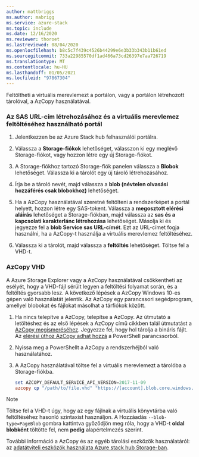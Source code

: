```yaml
---
author: mattbriggs
ms.author: mabrigg
ms.service: azure-stack
ms.topic: include
ms.date: 12/16/2020
ms.reviewer: thoroet
ms.lastreviewed: 08/04/2020
ms.openlocfilehash: b8c5c7f439c4526b44299e6e3b33b343b11b61ed
ms.sourcegitcommit: 733a22985570df1ad466a73cd26397e7aa726719
ms.translationtype: MT
ms.contentlocale: hu-HU
ms.lasthandoff: 01/05/2021
ms.locfileid: "97867304"
---
```

Feltöltheti a virtuális merevlemezt a portálon, vagy a portálon létrehozott tárolóval, a AzCopy használatával.

### <a name="portal-to-generate-sas-url-and-upload-vhd"></a>Az SAS URL-cím létrehozásához és a virtuális merevlemez feltöltéséhez használható portál

1. Jelentkezzen be az Azure Stack hub felhasználói portálra.

2. Válassza a **Storage-fiókok** lehetőséget, válasszon ki egy meglévő Storage-fiókot, vagy hozzon létre egy új Storage-fiókot.

3. A Storage-fiókhoz tartozó Storage-fiók panelen válassza a **Blobok** lehetőséget. Válassza ki a tárolót egy új tároló létrehozásához.

4. Írja be a tároló nevét, majd válassza a **blob (névtelen olvasási hozzáférés csak blobokhoz)** lehetőséget.

5. Ha a AzCopy használatával szeretné feltölteni a rendszerképet a portál helyett, hozzon létre egy SAS-tokent. Válassza a **megosztott elérési aláírás** lehetőséget a Storage-fiókban, majd válassza az **sas és a kapcsolati karakterlánc létrehozása** lehetőséget. Másolja ki és jegyezze fel a **blob Service sas URL-címét**. Ezt az URL-címet fogja használni, ha a AzCopy-t használja a virtuális merevlemez feltöltéséhez.

6. Válassza ki a tárolót, majd válassza a **feltöltés** lehetőséget. Töltse fel a VHD-t.

### <a name="azcopy-vhd"></a>AzCopy VHD

A Azure Storage Explorer vagy a AzCopy használatával csökkentheti az esélyét, hogy a VHD-fájl sérült legyen a feltöltési folyamat során, és a feltöltés gyorsabb lesz. A következő lépések a AzCopy Windows 10-es gépen való használatát jelentik. Az AzCopy egy parancssori segédprogram, amellyel blobokat és fájlokat másolhat a tárfiókok között.

1. Ha nincs telepítve a AzCopy, telepítse a AzCopy. Az útmutató a letöltéshez és az első lépések a AzCopy című cikkben talál útmutatást a [AzCopy megismeréséhez](/azure/storage/common/storage-use-azcopy-v10). Jegyezze fel, hogy hol tárolja a bináris fájlt. Az [elérési úthoz AzCopy adhat hozzá](https://www.architectryan.com/2018/03/17/add-to-the-path-on-windows-10/) a PowerShell parancssorból.

2. Nyissa meg a PowerShellt a AzCopy a rendszerhéjból való használatához.

3. A AzCopy használatával töltse fel a virtuális merevlemezt a tárolóba a Storage-fiókba.

    ```powershell  
    set AZCOPY_DEFAULT_SERVICE_API_VERSION=2017-11-09
    azcopy cp "/path/to/file.vhd" "https://[account].blob.core.windows.net/[container]/[path/to/blob]?[SAS] --blob-type=PageBlob
    ```

> [!NOTE]  
> Töltse fel a VHD-t úgy, hogy az egy fájlnak a virtuális könyvtárba való feltöltéséhez hasonló szintaxist használjon. A Hozzáadás `--blob-type=PageBlob` gombra kattintva győződjön meg róla, hogy a VHD-t **oldal blobként** töltötte fel, nem **pedig** alapértelmezés szerint.

További információ a AzCopy és az egyéb tárolási eszközök használatáról: az [adatátviteli eszközök használata Azure stack hub Storage-ban](../user/azure-stack-storage-transfer.md).